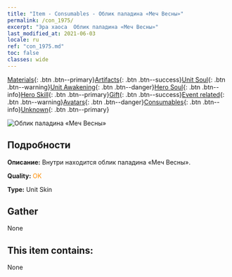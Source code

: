 ```yaml
---
title: "Item - Consumables - Облик паладина «Меч Весны»"
permalink: /con_1975/
excerpt: "Эра хаоса  Облик паладина «Меч Весны»"
last_modified_at: 2021-06-03
locale: ru
ref: "con_1975.md"
toc: false
classes: wide
---
```

 [Materials](/ItemsRU/){: .btn .btn--primary}[Artifacts](/ItemsRU/Artifacts/){: .btn .btn--success}[Unit Soul](/ItemsRU/UnitSoul/){: .btn .btn--warning}[Unit Awakening](/ItemsRU/UnitAwakening/){: .btn .btn--danger}[Hero Soul](/ItemsRU/HeroSoul/){: .btn .btn--info}[Hero Skill](/ItemsRU/HeroSkill/){: .btn .btn--primary}[Gift](/ItemsRU/Gift/){: .btn .btn--success}[Event related](/ItemsRU/Events/){: .btn .btn--warning}[Avatars](/ItemsRU/Avatars/){: .btn .btn--danger}[Consumables](/ItemsRU/Consumables/){: .btn .btn--info}[Unknown](/ItemsRU/Unknown/){: .btn .btn--primary}

 ![Облик паладина «Меч Весны»](/images/u/ti_shengqishiqixi.jpg)

## Подробности
 **Описание:** Внутри находится облик паладина «Меч Весны».

 **Quality:** <span style="color: #FF8C00">OK</span>

 **Type:** Unit Skin

## Gather

  None

## This item contains:

  None

